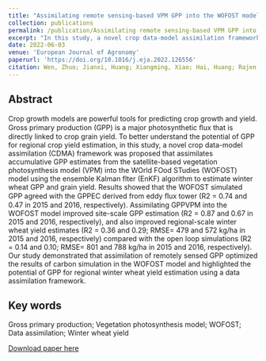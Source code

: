 ```yaml
---
title: "Assimilating remote sensing-based VPM GPP into the WOFOST model for improving regional winter wheat yield estimation"
collection: publications
permalink: /publication/Assimilating remote sensing-based VPM GPP into the WOFOST model for improving regional winter wheat yield estimation
excerpt: "In this study, a novel crop data-model assimilation framework was proposed that assimilates accumulative GPP estimates from the VPM model into the WOFOST model using EnKF algorithm to estimate winter wheat GPP and grain yield.<br/><img src='/wen/images/EJA2022.jpg'>"
date: 2022-06-03
venue: 'European Journal of Agronomy'
paperurl: 'https://doi.org/10.1016/j.eja.2022.126556'
citation: Wen, Zhuo; Jianxi, Huang; Xiangming, Xiao; Hai, Huang; Rajen, Bajgain; Xiaocui, Wu; Xinran, Gao; Jie, Wang; Xuecao, Li; Pradeep, Wagle. Assimilating remote sensing-based VPM GPP into the WOFOST model for improving regional winter wheat yield estimation. European Journal of Agronomy, 2022; 139(11), 126556. 
---
```


## Abstract
Crop growth models are powerful tools for predicting crop growth and yield. Gross primary production (GPP) is a
major photosynthetic ﬂux that is directly linked to crop grain yield. To better understand the potential of GPP for
regional crop yield estimation, in this study, a novel crop data-model assimilation (CDMA) framework was
proposed that assimilates accumulative GPP estimates from the satellite-based vegetation photosynthesis model
(VPM) into the WOrld FOod STudies (WOFOST) model using the ensemble Kalman flter (EnKF) algorithm to
estimate winter wheat GPP and grain yield. Results showed that the WOFOST simulated GPP agreed with the
GPPEC derived from eddy ﬂux tower (R2 = 0.74 and 0.47 in 2015 and 2016, respectively). Assimilating GPPVPM
into the WOFOST model improved site-scale GPP estimation (R2 = 0.87 and 0.67 in 2015 and 2016, respectively), and also improved regional-scale winter wheat yield estimates (R2 = 0.36 and 0.29; RMSE= 479 and 572
kg/ha in 2015 and 2016, respectively) compared with the open loop simulations (R2 = 0.14 and 0.10; RMSE=
801 and 788 kg/ha in 2015 and 2016, respectively). Our study demonstrated that assimilation of remotely sensed
GPP optimized the results of carbon simulation in the WOFOST model and highlighted the potential of GPP for
regional winter wheat yield estimation using a data assimilation framework.

## Key words
Gross primary production; Vegetation photosynthesis model; WOFOST; Data assimilation; Winter wheat yield

[Download paper here](https://wenzhuo727.github.io/wen/files/EJA2022.pdf)



